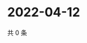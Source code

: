 # 2022-04-12

共 0 条

<!-- BEGIN WEIBO -->
<!-- 最后更新时间 Tue Apr 12 2022 12:15:32 GMT+0800 (China Standard Time) -->

<!-- END WEIBO -->
